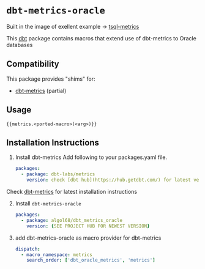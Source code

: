 # `dbt-metrics-oracle`

Built in the image of exellent example -> [tsql-metrics](https://github.com/dbt-msft/tsql-metrics)

This [dbt](https://github.com/fishtown-analytics/dbt) package contains macros 
that extend use of dbt-metrics to Oracle databases

## Compatibility

This package provides "shims" for:
- [dbt-metrics](https://github.com/fishtown-analytics/metrics) (partial)

## Usage

`{{metrics.<ported-macro>(<arg>)}}` 


## Installation Instructions

1. Install dbt-metrics
Add following to your packages.yaml file.
    ```yaml
    packages:
      - package: dbt-labs/metrics 
        version: check [dbt hub](https://hub.getdbt.com/) for latest version

Check [dbt-metrics](https://github.com/fishtown-analytics/metrics) for latest installation instructions

2. Install `dbt-metrics-oracle`
    ```yaml
    packages:
      - package: algol68/dbt_metrics_oracle
        version: {SEE PROJECT HUB FOR NEWEST VERSION}
    ```
3. add dbt-metrics-oracle as macro provider for dbt-metrics
    ```yaml
    dispatch:
      - macro_namespace: metrics
        search_order: ['dbt_oracle_metrics', 'metrics']
    ```


